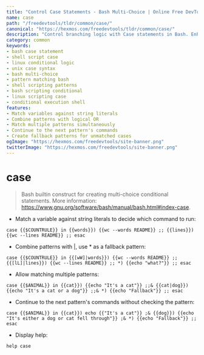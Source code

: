 ```yaml
---
title: "Control Case Statements - Bash Multi-Choice | Online Free DevTools by Hexmos"
name: case
path: "/freedevtools/tldr/common/case/"
canonical: "https://hexmos.com/freedevtools/tldr/common/case/"
description: "Control branching logic with Case statements in Bash. Enhance shell scripting with multi-choice conditional execution. Free online tool, no registration required."
category: common
keywords:
- bash case statement
- shell script case
- linux conditional logic
- unix case syntax
- bash multi-choice
- pattern matching bash
- shell scripting patterns
- bash scripting conditional
- linux scripting case
- conditional execution shell
features:
- Match variables against string literals
- Combine patterns with logical OR
- Match multiple patterns simultaneously
- Continue to the next pattern's commands
- Create fallback patterns for unmatched cases
ogImage: "https://hexmos.com/freedevtools/site-banner.png"
twitterImage: "https://hexmos.com/freedevtools/site-banner.png"
---
```


# case

> Bash builtin construct for creating multi-choice conditional statements.
> More information: <https://www.gnu.org/software/bash/manual/bash.html#index-case>.

- Match a variable against string literals to decide which command to run:

`case {{$COUNTRULE}} in {{words}}) {{wc --words README}} ;; {{lines}}) {{wc --lines README}} ;; esac`

- Combine patterns with |, use * as a fallback pattern:

`case {{$COUNTRULE}} in {{[wW]|words}}) {{wc --words README}} ;; {{[lL]|lines}}) {{wc --lines README}} ;; *) {{echo "what?"}} ;; esac`

- Allow matching multiple patterns:

`case {{$ANIMAL}} in {{cat}}) {{echo "It's a cat"}} ;;& {{cat|dog}}) {{echo "It's a cat or a dog"}} ;;& *) {{echo "Fallback"}} ;; esac`

- Continue to the next pattern's commands without checking the pattern:

`case {{$ANIMAL}} in {{cat}}) echo {{"It's a cat"}} ;& {{dog}}) {{echo "It's either a dog or cat fell through"}} ;& *) {{echo "Fallback"}} ;; esac`

- Display help:

`help case`
